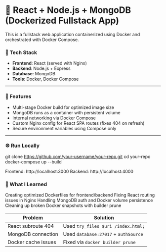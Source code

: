 # 🐳 React + Node.js + MongoDB (Dockerized Fullstack App)

This is a fullstack web application containerized using Docker and orchestrated with Docker Compose.

### 🧰 Tech Stack
- **Frontend**: React (served with Nginx)
- **Backend**: Node.js + Express
- **Database**: MongoDB
- **Tools**: Docker, Docker Compose

---

### 🚀 Features
- Multi-stage Docker build for optimized image size
- MongoDB runs as a container with persistent volume
- Internal networking via Docker Compose
- Custom Nginx config for React SPA routes (fixes 404 on refresh)
- Secure environment variables using Compose only

---

### ⚙️ Run Locally

git clone https://github.com/your-username/your-repo.git
cd your-repo
docker-compose up --build

Frontend: http://localhost:3000
Backend: http://localhost:4000

### 🧠 What I Learned
Creating optimized Dockerfiles for frontend/backend
Fixing React routing issues in Nginx
Handling MongoDB auth and Docker volume persistence
Cleaning up broken Docker snapshots with builder prune

| Problem             | Solution                             |
| ------------------- | ------------------------------------ |
| React subroute 404  | Used `try_files $uri /index.html;`   |
| MongoDB connection  | Used `database:27017` + `authSource` |
| Docker cache issues | Fixed via `docker builder prune`     |
